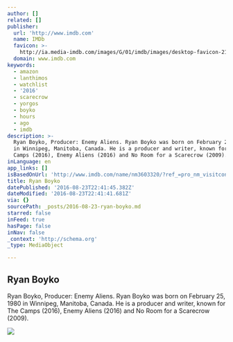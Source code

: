 ```yaml
---
author: []
related: []
publisher:
  url: 'http://www.imdb.com'
  name: IMDb
  favicon: >-
    http://ia.media-imdb.com/images/G/01/imdb/images/desktop-favicon-2165806970._CB282919592_.ico
  domain: www.imdb.com
keywords:
  - amazon
  - lanthimos
  - watchlist
  - '2016'
  - scarecrow
  - yorgos
  - boyko
  - hours
  - ago
  - imdb
description: >-
  Ryan Boyko, Producer: Enemy Aliens. Ryan Boyko was born on February 25, 1980
  in Winnipeg, Manitoba, Canada. He is a producer and writer, known for The
  Camps (2016), Enemy Aliens (2016) and No Room for a Scarecrow (2009).
inLanguage: en
app_links: []
isBasedOnUrl: 'http://www.imdb.com/name/nm3603320/?ref_=pro_nm_visitcons'
title: Ryan Boyko
datePublished: '2016-08-23T22:41:45.382Z'
dateModified: '2016-08-23T22:41:41.681Z'
via: {}
sourcePath: _posts/2016-08-23-ryan-boyko.md
starred: false
inFeed: true
hasPage: false
inNav: false
_context: 'http://schema.org'
_type: MediaObject

---
```

<article style=""><h1>Ryan Boyko</h1><p>Ryan Boyko, Producer: Enemy Aliens. Ryan Boyko was born on February 25, 1980 in Winnipeg, Manitoba, Canada. He is a producer and writer, known for The Camps (2016), Enemy Aliens (2016) and No Room for a Scarecrow (2009).</p><img src="http://ia.media-imdb.com/images/M/MV5BMTk3Mzg4MTAwNl5BMl5BanBnXkFtZTcwNjYxNjU4NQ@@._V1_UY1200_CR585,0,630,1200_AL_.jpg" /></article>